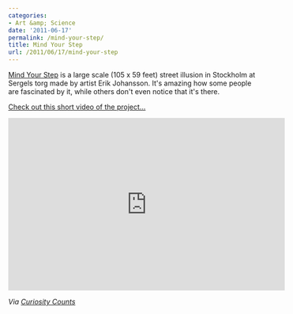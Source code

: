 ```yaml
---
categories:
- Art &amp; Science
date: '2011-06-17'
permalink: /mind-your-step/
title: Mind Your Step
url: /2011/06/17/mind-your-step
---
```


<a href="http://alltelleringet.com/generation7/">Mind Your Step</a> is a large scale (105 x 59 feet) street illusion in Stockholm at Sergels torg made by artist Erik Johansson. It's amazing how some people are fascinated by it, while others don't even notice that it's there.

<a href="https://www.youtube.com/watch?v=6pDfC1om4BQ">Check out this short video of the project...</a>

<p align="center"><iframe width="560" height="349" src="https://www.youtube.com/embed/6pDfC1om4BQ?rel=0" frameborder="0" allowfullscreen></iframe></p>

<em>Via <a href="http://curiositycounts.com/post/6353257752/mind-your-step-giant-optical-illusion-in">Curiosity Counts</a></em>